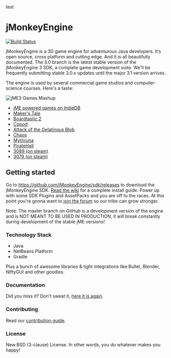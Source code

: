 test

jMonkeyEngine 
=============

[![Build Status](https://travis-ci.org/jMonkeyEngine/jmonkeyengine.svg?branch=master)](https://travis-ci.org/jMonkeyEngine/jmonkeyengine)

jMonkeyEngine is a 3D game engine for adventurous Java developers. It’s open source, cross platform and cutting edge. And it is all beautifully documented. The 3.0 branch is the latest stable version of the jMonkeyEngine 3 SDK, a complete game development suite. We'll be frequently submitting stable 3.0.x updates until the major 3.1 version arrives.

The engine is used by several commercial game studios and computer-science courses. Here's a taste:

![jME3 Games Mashup](http://i.imgur.com/hBehW2i.jpg)

 - [jME powered games on IndieDB](http://www.indiedb.com/engines/jmonkeyengine/games)
 - [Maker's Tale](http://steamcommunity.com/sharedfiles/filedetails/?id=93461954t)
 - [Boardtastic 2](https://play.google.com/store/apps/details?id=com.boardtastic.skateboarding)
 - [Copod](http://herebeben.com/copod)
 - [Attack of the Gelatinous Blob](http://attackofthegelatinousblob.com/)
 - [Chaos](http://4realms.net/)
 - [Mythruna](https://mythruna.com/)
 - [PirateHell](http://www.desura.com/games/piratehell)
 - [3089 (on steam)](http://store.steampowered.com/app/263360/)
 - [3079 (on steam)](http://store.steampowered.com/app/259620/)

## Getting started

Go to https://github.com/jMonkeyEngine/sdk/releases to download the jMonkeyEngine SDK.
[Read the wiki](https://jmonkeyengine.github.io/wiki) for a complete install guide. Power up with some SDK Plugins and AssetPacks and you are off to the races. At this point you're gonna want to [join the forum](http://hub.jmonkeyengine.org/) so our tribe can grow stronger.

Note: The master branch on GitHub is a development version of the engine and is NOT MEANT TO BE USED IN PRODUCTION, it will break constantly during development of the stable jME versions!

### Technology Stack

 - Java
 - NetBeans Platform
 - Gradle

Plus a bunch of awesome libraries & tight integrations like Bullet, Blender, NiftyGUI and other goodies.
 
### Documentation

Did you miss it? Don't sweat it, [here it is again](https://jmonkeyengine.github.io/wiki).

### Contributing

Read our [contribution guide](https://github.com/jMonkeyEngine/jmonkeyengine/blob/master/CONTRIBUTING.md).

### License

New BSD (3-clause) License. In other words, you do whatever makes you happy!

